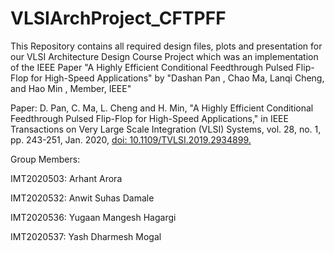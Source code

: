 # VLSIArchProject_CFTPFF

This Repository contains all required design files, plots and presentation for our VLSI Architecture Design Course Project which was an implementation of the IEEE Paper "A Highly Efficient Conditional Feedthrough Pulsed Flip-Flop for High-Speed Applications" by "Dashan Pan , Chao Ma, Lanqi Cheng, and Hao Min , Member, IEEE"


Paper: D. Pan, C. Ma, L. Cheng and H. Min, "A Highly Efficient Conditional Feedthrough Pulsed Flip-Flop for High-Speed Applications," in IEEE Transactions on Very Large Scale Integration (VLSI) Systems, vol. 28, no. 1, pp. 243-251, Jan. 2020, [doi: 10.1109/TVLSI.2019.2934899.](dx.doi.org/10.1109/TVLSI.2019.2934899) 


Group Members:

IMT2020503: Arhant Arora

IMT2020532: Anwit Suhas Damale

IMT2020536: Yugaan Mangesh Hagargi

IMT2020537: Yash Dharmesh Mogal
